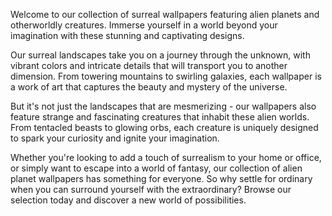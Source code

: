 <!--
Write me content for website with wallpaper "A surreal landscape of alien planets and strange, otherworldly creatures."
-->

<!--font:Montserrat.-->

Welcome to our collection of surreal wallpapers featuring alien planets and otherworldly creatures. Immerse yourself in a world beyond your imagination with these stunning and captivating designs.

Our surreal landscapes take you on a journey through the unknown, with vibrant colors and intricate details that will transport you to another dimension. From towering mountains to swirling galaxies, each wallpaper is a work of art that captures the beauty and mystery of the universe.

But it's not just the landscapes that are mesmerizing - our wallpapers also feature strange and fascinating creatures that inhabit these alien worlds. From tentacled beasts to glowing orbs, each creature is uniquely designed to spark your curiosity and ignite your imagination.

Whether you're looking to add a touch of surrealism to your home or office, or simply want to escape into a world of fantasy, our collection of alien planet wallpapers has something for everyone. So why settle for ordinary when you can surround yourself with the extraordinary? Browse our selection today and discover a new world of possibilities.
